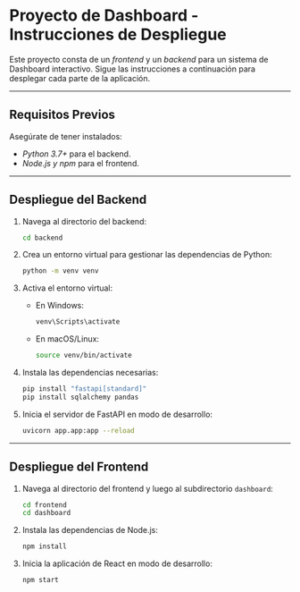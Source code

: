 
# Proyecto de Dashboard - Instrucciones de Despliegue

Este proyecto consta de un *frontend* y un *backend* para un sistema de Dashboard interactivo. Sigue las instrucciones a continuación para desplegar cada parte de la aplicación.

---

## Requisitos Previos

Asegúrate de tener instalados:

- *Python 3.7+* para el backend.
- *Node.js y npm* para el frontend.

---

## Despliegue del Backend

1. Navega al directorio del backend:

   ```bash
   cd backend
   ```

2. Crea un entorno virtual para gestionar las dependencias de Python:

   ```bash
   python -m venv venv
   ```

3. Activa el entorno virtual:

   - En Windows:
     ```bash
     venv\Scripts\activate
     ```
   - En macOS/Linux:
     ```bash
     source venv/bin/activate
     ```

4. Instala las dependencias necesarias:

   ```bash
   pip install "fastapi[standard]"
   pip install sqlalchemy pandas
   ```

5. Inicia el servidor de FastAPI en modo de desarrollo:

   ```bash
   uvicorn app.app:app --reload
   ```

---

## Despliegue del Frontend

1. Navega al directorio del frontend y luego al subdirectorio `dashboard`:

   ```bash
   cd frontend
   cd dashboard
   ```

2. Instala las dependencias de Node.js:

   ```bash
   npm install
   ```

3. Inicia la aplicación de React en modo de desarrollo:

   ```bash
   npm start
   ```
